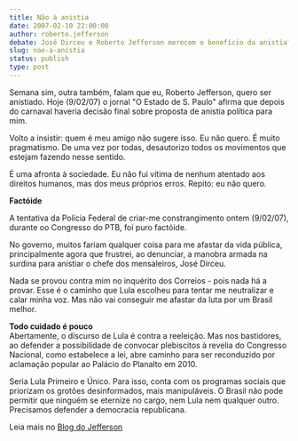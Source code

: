```yaml
---
title: Não à anistia
date: 2007-02-10 22:00:00
author: roberto.jefferson
debate: José Dirceu e Roberto Jefferson merecem o benefício da anistia?
slug: nao-a-anistia
status: publish 
type: post
---
```


Semana sim, outra também, falam que eu, Roberto Jefferson, quero ser anistiado. Hoje (9/02/07) o jornal "O Estado de S. Paulo" afirma que depois do carnaval haveria decisão final sobre proposta de anistia política para mim.  
  
Volto a insistir: quem é meu amigo não sugere isso. Eu não quero. É muito pragmatismo. De uma vez por todas, desautorizo todos os movimentos que estejam fazendo nesse sentido.  
  
É uma afronta à sociedade. Eu não fui vítima de nenhum atentado aos direitos humanos, mas dos meus próprios erros. Repito: eu não quero.  
  
**Factóide**  
  
A tentativa da Polícia Federal de criar-me constrangimento ontem (9/02/07), durante oo Congresso do PTB, foi puro factóide.  
  
No governo, muitos fariam qualquer coisa para me afastar da vida pública, principalmente agora que frustrei, ao denunciar, a manobra armada na surdina para anistiar o chefe dos mensaleiros, José Dirceu.  
  
Nada se provou contra mim no inquérito dos Correios - pois nada há a provar. Esse é o caminho que Lula escolheu para tentar me neutralizar e calar minha voz. Mas não vai conseguir me afastar da luta por um Brasil melhor.  
  
**Todo cuidado é pouco**  
Abertamente, o discurso de Lula é contra a reeleição. Mas nos bastidores, ao defender a possibilidade de convocar plebiscitos à revelia do Congresso Nacional, como estabelece a lei, abre caminho para ser reconduzido por aclamação popular ao Palácio do Planalto em 2010.  
  
Seria Lula Primeiro e Único. Para isso, conta com os programas sociais que priorizam os grotões desinformados, mais manipuláveis. O Brasil não pode permitir que ninguém se eternize no cargo, nem Lula nem qualquer outro. Precisamos defender a democracia republicana.  
  
Leia mais no [Blog do Jefferson](http://blogdojefferson.com/index.aspx#)
